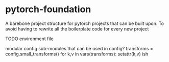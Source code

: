 # pytorch-foundation
A barebone project structure for pytorch projects that can be built upon. To avoid having to rewrite all the boilerplate code for every new project

TODO
environment file

modular config sub-modules that can be used in config?
transforms = config.small_transforms()
for k,v in vars(transforms):
  setattr(k,v) ish


